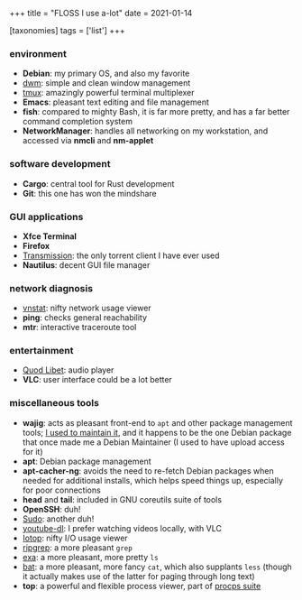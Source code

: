 +++
title = "FLOSS I use a-lot"
date = 2021-01-14

[taxonomies]
tags = ['list']
+++


### environment

- **Debian**: my primary OS, and also my favorite
- [dwm]: simple and clean window management
- [tmux]: amazingly powerful terminal multiplexer
- **Emacs**: pleasant text editing and file management
- **fish**: compared to mighty Bash, it is far more pretty,
   and has a far better command completion system
- **NetworkManager**: handles all networking on my workstation,
  and accessed via **nmcli** and **nm-applet**

### software development

- **Cargo**: central tool for Rust development
- **Git**: this one has won the mindshare

 ### GUI applications

- **Xfce Terminal**
- **Firefox**
- [Transmission][]: the only torrent client I have ever used
- **Nautilus**: decent GUI file manager

### network diagnosis
- [vnstat]: nifty network usage viewer
- **ping**: checks general reachability
- **mtr**: interactive traceroute tool

### entertainment

- [Quod Libet]: audio player
- **VLC**: user interface could be a lot better

### miscellaneous tools

- **wajig**: acts as pleasant front-end to `apt` and other
  package management tools;
  [I used to maintain it], and it happens to be the one Debian
  package that once made me a Debian Maintainer (I used to have upload access
  for it)
- **apt**: Debian package management
- **apt-cacher-ng**: avoids the need to re-fetch Debian packages when needed for
  additional installs, which helps speed things up, especially for poor connections
- **head** and **tail**: included in GNU coreutils suite of tools
- **OpenSSH**: duh!
- [Sudo]: another duh!
- [youtube-dl][]: I prefer watching videos locally, with VLC
- [Iotop]: nifty I/O usage viewer
- [ripgrep]: a more pleasant `grep`
- [exa]: a more pleasant, more pretty `ls`
- [bat]: a more pleasant, more fancy `cat`, which also supplants `less`
  (though it actually makes use of the latter for paging through long text)
- **top**: a powerful and flexible process viewer, part of [procps suite]


[I used to maintain it]: http://tshepang.github.io/tags/wajig
[Transmission]: http://www.transmissionbt.com
[dwm]: @/my-current-desktop-setup.md
[tmux]: https://github.com/tmux/tmux/wiki
[youtube-dl]: http://rg3.github.io/youtube-dl
[ripgrep]: http://blog.burntsushi.net/ripgrep
[Sudo]: @/project-of-note-sudo.md
[Iotop]: @/project-of-note-sudo.md
[vnstat]: http://humdi.net/vnstat
[exa]: https://the.exa.website
[bat]: https://crates.io/crates/bat
[procps suite]: https://gitlab.com/procps-ng/procps
[Quod Libet]: https://quodlibet.readthedocs.io
[miniserve]: https://github.com/svenstaro/miniserve
